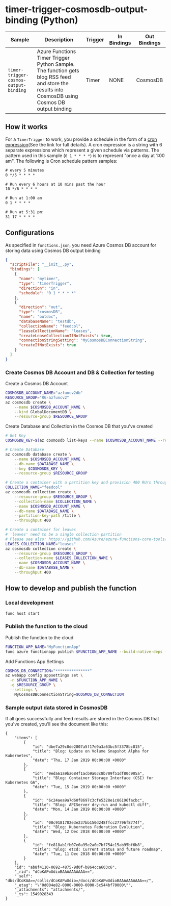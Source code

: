# timer-trigger-cosmosdb-output-binding (Python)

| Sample | Description | Trigger | In Bindings | Out Bindings
| ------------- | ------------- | ------------- | ----------- | ----------- |
| `timer-trigger-cosmos-output-binding` | Azure Functions Timer Trigger Python Sample. The function gets blog RSS feed and store the results into CosmosDB using Cosmos DB output binding | Timer | NONE | CosmosDB |

## How it works

For a `TimerTrigger` to work, you provide a schedule in the form of a [cron expression](https://en.wikipedia.org/wiki/Cron#CRON_expression)(See the link for full details). A cron expression is a string with 6 separate expressions which represent a given schedule via patterns. The pattern used in this sample (`0 1 * * * *`) is to represent "once a day at 1:00 am". The following is Cron schedule pattern samples:

```txt
# every 5 minutes
0 */5 * * * *

# Run every 6 hours at 10 mins past the hour
10 */6 * * * *

# Run at 1:00 am
0 1 * * * *

# Run at 5:31 pm:
31 17 * * * *
```

## Configurations
As specified in `functions.json`, you need Azure Cosmos DB account for storing data using Cosmos DB output binding

```json
{
  "scriptFile": "__init__.py",
  "bindings": [
    {
      "name": "mytimer",
      "type": "timerTrigger",
      "direction": "in",
      "schedule": "0 1 * * * *"
    },
    {
      "direction": "out",
      "type": "cosmosDB",
      "name": "outdoc",
      "databaseName": "testdb",
      "collectionName": "feedcol",
      "leaseCollectionName": "leases",
      "createLeaseCollectionIfNotExists": true,
      "connectionStringSetting": "MyCosmosDBConnectionString",
      "createIfNotExists": true
    }
  ]
}
```

### Create Cosmos DB Account and DB & Collection for testing

Create a Cosmos DB Account
```sh
COSMOSDB_ACCOUNT_NAME="azfuncv2db"
RESOURCE_GROUP="RG-azfuncv2"
az cosmosdb create \
    --name $COSMOSDB_ACCOUNT_NAME \
    --kind GlobalDocumentDB \
    --resource-group $RESOURCE_GROUP
```

Create Database and Collection in the Cosmos DB that you've created

```sh
# Get Key
COSMOSDB_KEY=$(az cosmosdb list-keys --name $COSMOSDB_ACCOUNT_NAME --resource-group $RESOURCE_GROUP --output tsv |awk '{print $1}')

# Create Database
az cosmosdb database create \
    --name $COSMOSDB_ACCOUNT_NAME \
    --db-name $DATABASE_NAME \
    --key $COSMOSDB_KEY \
    --resource-group $RESOURCE_GROUP

# Create a container with a partition key and provision 400 RU/s throughput.
COLLECTION_NAME="feedcol"
az cosmosdb collection create \
    --resource-group $RESOURCE_GROUP \
    --collection-name $COLLECTION_NAME \
    --name $COSMOSDB_ACCOUNT_NAME \
    --db-name $DATABASE_NAME \
    --partition-key-path /title \
    --throughput 400

# Create a container for leaves
# 'leaves' need to be a single collection partition
# Please see also: https://github.com/Azure/azure-functions-core-tools/issues/930
LEASES_COLLECTION_NAME="leases"
az cosmosdb collection create \
    --resource-group $RESOURCE_GROUP \
    --collection-name $LEASES_COLLECTION_NAME \
    --name $COSMOSDB_ACCOUNT_NAME \
    --db-name $DATABASE_NAME \
    --throughput 400
```

## How to develop and publish the function
### Local development
```sh
func host start
```

### Publish the function to the cloud

Publish the function to the cloud
```sh
FUNCTION_APP_NAME="MyFunctionApp"
func azure functionapp publish $FUNCTION_APP_NAME --build-native-deps --no-bundler
```

Add Functions App Settings
```sh
COSMOS_DB_CONNECTION="***************"
az webapp config appsettings set \
  -n $FUNCTION_APP_NAME \
  -g $RESOURCE_GROUP \
  --settings \
    MyCosmosDBConnectionString=$COSMOS_DB_CONNECTION
```

### Sample output data stored in CosmosDB

If all goes successfully and feed results are stored in the Cosmos DB that you've created, you'll see the document like this:

```
{
    "items": [
        {
            "id": "dbe7a29c0de2807a5f17e9a3a63bc5f3378bc815",
            "title": "Blog: Update on Volume Snapshot Alpha for Kubernetes",
            "date": "Thu, 17 Jan 2019 00:00:00 +0000"
        },
        {
            "id": "9eda61a9ba684f1acb9a03c8b709f51df80c905a",
            "title": "Blog: Container Storage Interface (CSI) for Kubernetes GA",
            "date": "Tue, 15 Jan 2019 00:00:00 +0000"
        },
        {
            "id": "6c24aea9a7d60f8697c3cfe5328e1c86196facbc",
            "title": "Blog: APIServer dry-run and kubectl diff",
            "date": "Mon, 14 Jan 2019 00:00:00 +0000"
        },
        {
            "id": "00c9181702e3e237bb150d248ffcc27796f8774f",
            "title": "Blog: Kubernetes Federation Evolution",
            "date": "Wed, 12 Dec 2018 00:00:00 +0000"
        },
        {
            "id": "fe818ab1fb07e0a95e2a0e7bf754c15ab95bf6b8",
            "title": "Blog: etcd: Current status and future roadmap",
            "date": "Tue, 11 Dec 2018 00:00:00 +0000"
        }
    ],
    "id": "ab8f4110-0692-4875-9d0f-b864cca603c6",
    "_rid": "dCoKAPwUdioBAAAAAAAAAA==",
    "_self": "dbs/dCoKAA==/colls/dCoKAPwUdio=/docs/dCoKAPwUdioBAAAAAAAAAA==/",
    "_etag": "\"0d004e82-0000-0000-0000-5c544bf70000\"",
    "_attachments": "attachments/",
    "_ts": 1549028343
}
```
